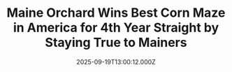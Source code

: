 ---
title: "Maine Orchard Wins Best Corn Maze in America for 4th Year Straight by Staying True to Mainers"
date: 2025-09-19T13:00:12.000Z
category: Human Kindness
externalLink: "https://www.goodnewsnetwork.org/maine-orchard-wins-best-corn-maze-in-america-for-4th-year-straight-by-staying-true-to-mainers/"
image: ""
excerpt: "In Maine, a family farm that honors children’s books and local history has once again taken the #1 spot for the nation’s best corn maze. It’s Treworgy Orchards’ 4th win in a row in the competition that measures the most unique and expressive corn maze in the country, organized by USA Today and voted on […] The post Maine Orchard…"
---
